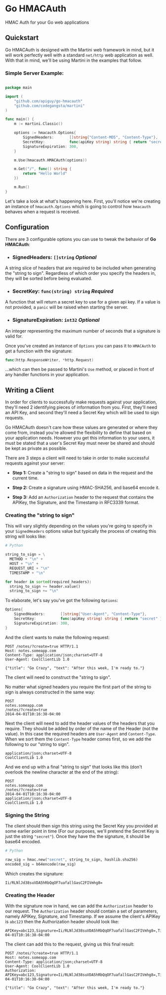Go HMACAuth
===========

HMAC Auth for your Go web applications

Quickstart
----------

Go HMACAuth is designed with the Martini web framework in mind, but it
will work perfectly well with a standard `net/http` web application as
well. With that in mind, we'll be using Martini in the examples that
follow.

### Simple Server Example:

```go

package main

import (
	"github.com/apiguy/go-hmacauth"
	"github.com/codegangsta/martini"
)

func main() {
	m := martini.Classic()

	options := hmacauth.Options{
		SignedHeaders:       []string{"Content-MD5", "Content-Type"},
		SecretKey:           func(apiKey string) string { return "secret" },
		SignatureExpiration: 300,
	}

	m.Use(hmacauth.HMACAuth(options))

	m.Get("/", func() string {
		return "Hello World"
	})

	m.Run()
}

```

Let's take a look at what's happening here. First, you'll notice we're creating
an instance of `hmacauth.Options` which is going to control how `hmacauth`
behaves when a request is received.

Configuration
-------------

There are 3 configurable options you can use to tweak the behavior of
**Go HMACAuth**:

* ### SignedHeaders: `[]string` *Optional*
A string slice of headers that are required to be included when generating the
"string to sign". Regardless of which order you specify the headers in, they
will be sorted before being evaluated.

* ### SecretKey: `func(string) string` *Required*
A function that will return a secret key to use for a given api key. If a value
is not provided, a `panic` will be raised when starting the server.

* ### SignatureExpiration: `int32` *Optional*
An integer representing the maximum number of seconds that a signature is valid
for.

Once you've created an instance of `Options` you can pass it to `HMACAuth` to
get a function with the signature:

```go
func(http.ResponseWriter, *http.Request)
```

...which can then be passed to Martini's `Use` method, or placed in front of any
handler functions in your application.

Writing a Client
----------------

In order for clients to successfully make requests against your application,
they'll need 2 identifying pieces of information from you. First, they'll need
an API Key, and second they'll need a Secret Key which will be used to sign
requests.

Go HMACAuth doesn't care how these values are generated or where they come from,
instead you're allowed the flexibility to define that based on your application
needs. However you get this information to your users, it must be stated that
a user's Secret Key must never be shared and should be kept as private as
possible.

There are 3 steps a client will need to take in order to make successful
requests against your server:

* **Step 1:** Create a "string to sign" based on data in the request and the
current time.

* **Step 2:** Create a signature using HMAC-SHA256, and base64 encode it.

* **Step 3:** Add an `Authorization` header to the request that contains the
APIKey, the Signature, and the Timestamp in RFC3339 format.


### Creating the "string to sign"

This will vary slightly depending on the values you're going to specify in your
`SignedHeaders` options value but typically the process of creating this string
will looks like:

~~~ python
# Python

string_to_sign = \
  METHOD + "\n" +
  HOST + "\n" +
  REQUEST_URI + "\n"
  TIMESTAMP + "\n"

for header in sorted(required_headers):
  string_to_sign += header.value()
  string_to_sign += "\n"

~~~

To elaborate, let's say you've got the following `Options`:

```go
Options{
	SignedHeaders:       []string{"User-Agent", "Content-Type"},
	SecretKey:           func(apiKey string) string { return "secret" },
	SignatureExpiration: 300,
}
```

And the client wants to make the following request:

```http
POST /notes/?create=true HTTP/1.1
Host: notes.someapp.com
Content-Type: application/json;charset=UTF-8
User-Agent: CoolClientLib 1.0

{"title": "Go Crazy", "text": "After this week, I'm ready to."}
```

The client will need to construct the "string to sign".

No matter what signed headers you require the first part of the string to sign
is always constructed in the same way:

```
POST
notes.someapp.com
/notes/?create=true
2014-04-01T10:16:38-04:00

```

Next the client will need to add the header values of the headers that you
require. They should be added by order of the name of the Header
(not the value). In this case the required headers are `User-Agent` and
`Content-Type`. When we sort them the `Content-Type` header comes first, so
we add the following to our "string to sign".

```
application/json;charset=UTF-8
CoolClientLib 1.0

```

And we end up with a final "string to sign" that looks like this (don't overlook
the newline character at the end of the string):

```
POST
notes.someapp.com
/notes/?create=true
2014-04-01T10:16:38-04:00
application/json;charset=UTF-8
CoolClientLib 1.0

```

### Signing the String

The client should then sign this string using the Secret Key you provided at
some earlier point in time (For our purposes, we'll pretend the Secret Key is
just the string `"secret"`). Once they have the the signature, it should be
base64 encoded.

~~~ python
# Python

raw_sig = hmac.new("secret", string_to_sign, hashlib.sha256)
encoded_sig = b64encode(raw_sig)

~~~

Which creates the signature:

```
Ii/RLNlJd38suVDA5hRbQqOF7uafallGasC2FIVmhg8=
```

### Creating the Header


With the signature now in hand, we can add the `Authorization` header to our
request. The `Authorization` header should contain a set of parameters, namely
APIKey, Signature, and Timestamp. If we assume the client's APIKey is
`abc123` then the Authorization header should look like:

```
APIKey=abc123,Signature=Ii/RLNlJd38suVDA5hRbQqOF7uafallGasC2FIVmhg8=,Timestamp=2014-04-01T10:16:38-04:00
```

The client can add this to the request, giving us this final result:

```http
POST /notes/?create=true HTTP/1.1
Host: notes.someapp.com
Content-Type: application/json;charset=UTF-8
User-Agent: CoolClientLib 1.0
Authorization: APIKey=abc123,Signature=Ii/RLNlJd38suVDA5hRbQqOF7uafallGasC2FIVmhg8=,Timestamp=2014-04-01T10:16:38-04:00

{"title": "Go Crazy", "text": "After this week, I'm ready to."}
```
